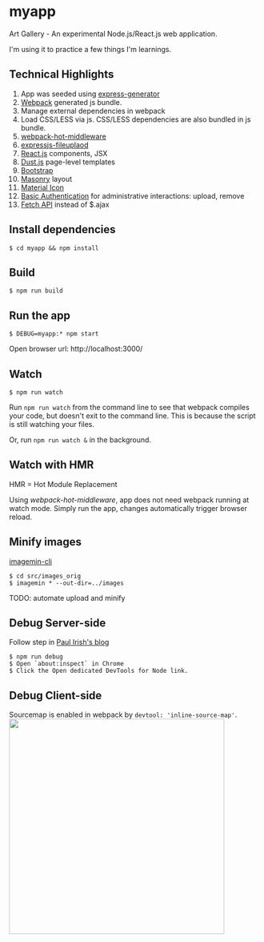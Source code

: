 # myapp
Art Gallery - An experimental Node.js/React.js web application.

I'm using it to practice a few things I'm learnings.

## Technical Highlights
1. App was seeded using [express-generator](https://expressjs.com/en/starter/generator.html)
1. [Webpack](https://webpack.js.org) generated js bundle.
1. Manage external dependencies in webpack
1. Load CSS/LESS via js. CSS/LESS dependencies are also bundled in js bundle.
1. [webpack-hot-middleware](https://github.com/glenjamin/webpack-hot-middleware)
1. [expressjs-fileuplaod](https://github.com/richardgirges/express-fileupload)
1. [React.js](https://facebook.github.io/react/) components, JSX
1. [Dust.js](http://www.dustjs.com/) page-level templates
1. [Bootstrap](https://getbootstrap.com/)
1. [Masonry](https://masonry.desandro.com/) layout
1. [Material Icon](https://material.io/icons/)
1. [Basic Authentication](https://www.npmjs.com/package/express-basic-auth) for administrative interactions: upload, remove
1. [Fetch API](https://developer.mozilla.org/en-US/docs/Web/API/Fetch_API) instead of $.ajax

## Install dependencies
    $ cd myapp && npm install

## Build
    $ npm run build

## Run the app
    $ DEBUG=myapp:* npm start
Open browser url: http://localhost:3000/

## Watch
    $ npm run watch
Run `npm run watch` from the command line to see that webpack compiles your code, but doesn't exit to the command line. This is because the script is still watching your files.

Or, run `npm run watch &` in the background.

## Watch with HMR 
HMR = Hot Module Replacement

Using *webpack-hot-middleware*, app does not need webpack running at watch mode. Simply run the app, changes automatically trigger browser reload.

## Minify images
[imagemin-cli](https://github.com/imagemin/imagemin-cli)

    $ cd src/images_orig
    $ imagemin * --out-dir=../images

TODO: automate upload and minify

## Debug Server-side
Follow step in [Paul Irish's blog](https://medium.com/@paul_irish/debugging-node-js-nightlies-with-chrome-devtools-7c4a1b95ae27)

    $ npm run debug
    $ Open `about:inspect` in Chrome
    $ Click the Open dedicated DevTools for Node link.
    
## Debug Client-side
Sourcemap is enabled in webpack by `devtool: 'inline-source-map'`.
<img src="https://raw.githubusercontent.com/mayyan/myapp/master/src/images/debugging_client_side.png" width=430>

